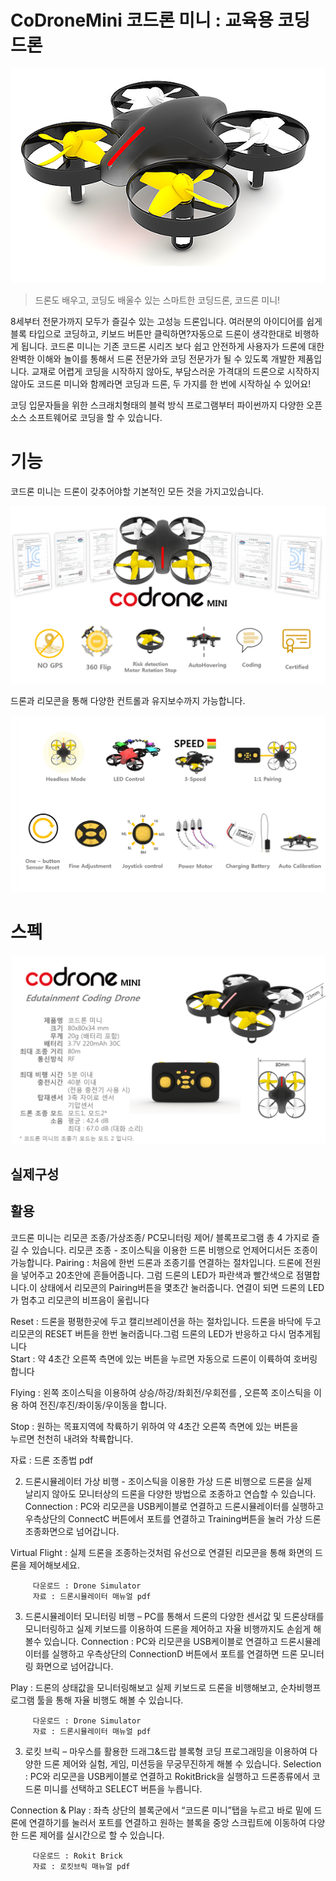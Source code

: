 # CoDroneMini 코드론 미니 : 교육용 코딩 드론  

![코드론미니](./img/0001.png)

> 드론도 배우고, 코딩도 배울수 있는 스마트한 코딩드론, 코드론 미니!

8세부터 전문가까지 모두가 즐길수 있는 고성능 드론입니다. 여러분의 아이디어를 쉽게 블록 타입으로 코딩하고, 키보드 버튼만 클릭하면?자동으로 드론이 생각한대로 비행하게 됩니다. 코드론 미니는 기존 코드론 시리즈 보다 쉽고 안전하게 사용자가 드론에 대한 완벽한  이해와 놀이를 통해서 드론 전문가와 코딩 전문가가 될 수 있도록 개발한 제품입니다.   교재로 어렵게 코딩을 시작하지 않아도, 부담스러운 가격대의 드론으로 시작하지 않아도  코드론 미니와 함께라면 코딩과 드론, 두 가지를 한 번에 시작하실 수 있어요! 

코딩 입문자들을 위한 스크래치형태의 블럭 방식 프로그램부터 파이썬까지 다양한 오픈소스 소프트웨어로 코딩을 할 수 있습니다.

# 기능

코드론 미니는 드론이 갖추어야할 기본적인 모든 것을 가지고있습니다.

![코드론미](./img/0002.png)

드론과 리모콘을 통해 다양한 컨트롤과 유지보수까지 가능합니다.

![코드론미니](./img/0003.png)
  

# 스펙
![코드론미니 스펙](./img/0004.png)


## 실제구성

## 활용

 코드론 미니는 리모콘 조종/가상조종/ PC모니터링 제어/ 블록프로그램 총 4 가지로 즐길 수 있습니다.
리모콘 조종 - 조이스틱을 이용한 드론 비행으로 언제어디서든 조종이 가능합니다.
Pairing :  처음에 한번 드론과 조종기를 연결하는 절차입니다. 드론에 전원을 넣어주고 20초안에 흔들어줍니다. 그럼 드론의 LED가 파란색과 빨간색으로 점멸합니다.이 상태에서 리모콘의 Pairing버튼을 몇초간 눌러줍니다. 연결이 되면 드론의 LED가 멈추고 리모콘의 비프음이 울립니다
          
Reset  : 드론을 평평한곳에 두고 캘리브레이션을 하는 절차입니다. 드론을 바닥에 두고 리모콘의 RESET 버튼을 한번 눌러줍니다.그럼 드론의 LED가 반응하고 다시 멈추게됩니다                           
  Start : 약 4초간 오른쪽 측면에 있는 버튼을 누르면 자동으로 드론이 이륙하여 호버링합니다
                 
  Flying : 왼쪽 조이스틱을 이용하여 상승/하강/좌회전/우회전를 , 오른쪽 조이스틱을  이용 하여 전진/후진/좌이동/우이동을 합니다.

 Stop : 원하는 목표지역에 착륙하기 위하여 약 4초간 오른쪽 측면에 있는 버튼을       
      누르면 천천히 내려와 착륙합니다.
    


 자료 : 드론 조종법 pdf 

  2) 드론시뮬레이터 가상 비행 - 조이스틱을 이용한 가상 드론 비행으로 드론을 실제                           
     날리지 않아도 모니터상의 드론을 다양한 방법으로 조종하고 연습할 수 있습니다.
       Connection : PC와 리모콘을 USB케이블로 연결하고 드론시뮬레이터를 실행하고                           
        우측상단의 ConnectC 버튼에서 포트를 연결하고 Training버튼을 눌러 가상 드론 
        조종화면으로 넘어갑니다.
   
Virtual Flight : 실제 드론을 조종하는것처럼 유선으로 연결된 리모콘을 통해 화면의 드론을 제어해보세요.
   
         다운로드 : Drone Simulator  
         자료 : 드론시뮬레이터 매뉴얼 pdf

  3) 드론시뮬레이터 모니터링 비행 – PC를 통해서 드론의 다양한 센서값 및 드론상태를 
    모니터링하고 실제 키보드를 이용하여 드론을 제어하고 자율 비행까지도 손쉽게 해볼수 
    있습니다.
Connection : PC와 리모콘을 USB케이블로 연결하고 드론시뮬레이터를 실행하고 우측상단의 ConnectionD 버튼에서 포트를 연결하면 드론 모니터링 화면으로 넘어갑니다.
        
Play : 드론의 상태값을 모니터링해보고 실제 키보드로 드론을 비행해보고, 순차비행프로그램 툴을 통해 자율 비행도 해볼 수 있습니다.
       
         다운로드 : Drone Simulator  
         자료 : 드론시뮬레이터 매뉴얼 pdf
   3) 로킷 브릭 – 마우스를 활용한 드래그&드랍 블록형 코딩 프로그래밍을 이용하여 
    다양한  드론 제어와 실험, 게임, 미션등을 무궁무진하게 해볼 수 있습니다.
Selection : PC와 리모콘을 USB케이블로 연결하고 RokitBrick을 실행하고 드론종류에서    코드론 미니를 선택하고 SELECT 버튼을 누릅니다.
      
Connection & Play : 좌측 상단의 블록군에서 “코드론 미니”탭을 누르고 바로 밑에 
  드론에 연결하기를 눌러서 포트를 연결하고 원하는 블록을  중앙 스크립트에 
  이동하여 다양한 드론 제어를 실시간으로 할 수 있습니다. 
       
         다운로드 : Rokit Brick
         자료 : 로킷브릭 매뉴얼 pdf